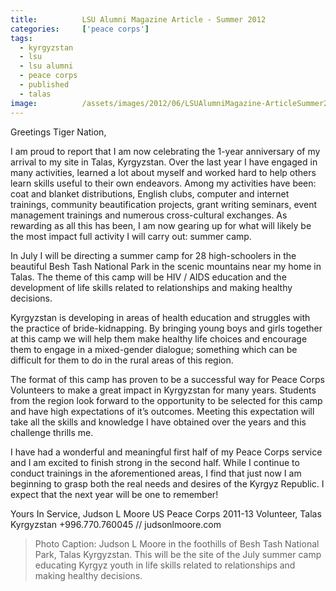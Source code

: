 ```yaml
---
title:			LSU Alumni Magazine Article - Summer 2012
categories:		['peace corps']
tags:
  - kyrgyzstan
  - lsu
  - lsu alumni
  - peace corps
  - published
  - talas
image:			/assets/images/2012/06/LSUAlumniMagazine-ArticleSummer20121.jpg
---
```


[](/lsu-alumni-magazine-article-summer-2012/)

Greetings Tiger Nation,

I am proud to report that I am now celebrating the 1-year anniversary of my arrival to my site in Talas, Kyrgyzstan. Over the last year I have engaged in many activities, learned a lot about myself and worked hard to help others learn skills useful to their own endeavors. Among my activities have been: coat and blanket distributions, English clubs, computer and internet trainings, community beautification projects, grant writing seminars, event management trainings and numerous cross-cultural exchanges. As rewarding as all this has been, I am now gearing up for what will likely be the most impact full activity I will carry out: summer camp.

In July I will be directing a summer camp for 28 high-schoolers in the beautiful Besh Tash National Park in the scenic mountains near my home in Talas. The theme of this camp will be HIV / AIDS education and the development of life skills related to relationships and making healthy decisions.

Kyrgyzstan is developing in areas of health education and struggles with the practice of bride-kidnapping. By bringing young boys and girls together at this camp we will help them make healthy life choices and encourage them to engage in a mixed-gender dialogue; something which can be difficult for them to do in the rural areas of this region.

The format of this camp has proven to be a successful way for Peace Corps Volunteers to make a great impact in Kyrgyzstan for many years. Students from the region look forward to the opportunity to be selected for this camp and have high expectations of it’s outcomes. Meeting this expectation will take all the skills and knowledge I have obtained over the years and this challenge thrills me.

I have had a wonderful and meaningful first half of my Peace Corps service and I am excited to finish strong in the second half. While I continue to conduct trainings in the aforementioned areas, I find that just now I am beginning to grasp both the real needs and desires of the Kyrgyz Republic. I expect that the next year will be one to remember!

Yours In Service,
Judson L Moore
US Peace Corps 2011-13
Volunteer, Talas Kyrgyzstan
+996.770.760045 // judsonlmoore.com

> Photo Caption: Judson L Moore in the foothills of Besh Tash National Park, Talas Kyrgyzstan. This will be the site of the July summer camp educating Kyrgyz youth in life skills related to relationships and making healthy decisions.
